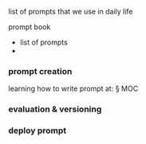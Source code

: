 

list of prompts that we use in daily life

prompt book
- list of prompts
-

### prompt creation

learning how to write prompt at: § MOC



### evaluation & versioning




### deploy prompt
